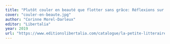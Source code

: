 ```yaml
---
title: "Plutôt couler en beauté que flotter sans grâce: Réflexions sur l'effondrement"
cover: "couler-en-beaute.jpg"
author: "Corinne Morel-Darleux"
editor: "Libertalia"
year: 2019
url: "https://www.editionslibertalia.com/catalogue/la-petite-litteraire/corinne-morel-darleux-plutot-couler-en-beaute"
---
```

